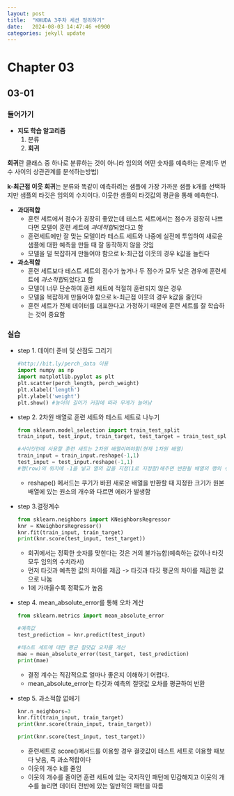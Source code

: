 ```yaml
---
layout: post
title:  "KHUDA 3주차 세션 정리하기"
date:   2024-08-03 14:47:46 +0900
categories: jekyll update
---
```

# Chapter 03

## 03-01

### 들어가기

+ **지도 학습 알고리즘**
    1. 분류
    2. **회귀**

**회귀**란 클래스 중 하나로 분류하는 것이 아니라 임의의 어떤 숫자를 예측하는 문제(두 변수 사이의 상관관계를 분석하는방법)

**k-최근접 이웃 회귀**는 분류와 똑같이 예측하려는 샘플에 가장 가까운 샘플 k개를 선택하지만 샘플의 타깃은 임의의 수치이다. 이웃한 샘플의 타깃값의 평균을 통해 예측한다.



+ **과대적합**
    + 훈련 세트에서 점수가 굉장히 좋았는데 테스트 세트에서는 점수가 굉장히 나쁘다면 모델이 훈련 세트에 *과대적합*되었다고 함
    + 훈련세트에만 잘 맞는 모델이라 테스트 세트와 나중에 실전에 투입하여 새로운 샘플에 대한 예측을 만들 때 잘 동작하지 않을 것임
    + 모델을 덜 복잡하게 만들어야 함으로 k-최근접 이웃의 경우 k값을 늘린다
+ **과소적합**
    + 훈련 세트보다 테스트 세트의 점수가 높거나 두 점수가 모두 낮은 경우에 훈련세트에 *과소적합*되었다고 함
    + 모델이 너무 단순하여 훈련 세트에 적절히 훈련되지 않은 경우
    + 모델을 복잡하게 만들어야 함으로 k-최근접 이웃의 경우 k값을 줄인다
    + 훈련 세트가 전체 데이터를 대표한다고 가정하기 때문에 훈련 세트를 잘 학습하는 것이 중요함

### 실습
+ step 1. 데이터 준비 및 산점도 그리기
    ```python
    #http://bit.ly/perch_data 이용
    import numpy as np
    import matplotlib.pyplot as plt
    plt.scatter(perch_length, perch_weight)
    plt.xlabel('length')
    plt.ylabel('weight')
    plt.show() #농어의 길이가 커짐에 따라 무게가 늘어남
    ```
+ step 2. 2차원 배열로 훈련 세트와 테스트 세트로 나누기
    ```python
    from sklearn.model_selection import train_test_split
    train_input, test_input, train_target, test_target = train_test_split(perch_length, perch_weight, random_state=42)

    #사이킷런에 사용할 훈련 세트는 2차원 배열이여야함(현재 1차원 배열)
    train_input = train_input.reshape(-1,1)
    test_input = test_input.reshape(-1,1)
    #행(row)의 위치에 -1을 넣고 열의 값을 지정(1로 지정함)해주면 변환될 배열의 행의 수는 알아서 지정이 된다는 뜻
    ```
    + reshape() 메서드는 쿠기가 바뀐 새로운 배열을 반환할 때 지정한 크기가 원본 배열에 있는 원소의 개수와 다르면 에러가 발생함

+ step 3.결정계수
    ```python
    from sklearn.neighbors import KNeighborsRegressor
    knr = KNeighborsRegressor()
    knr.fit(train_input, train_target)
    print(knr.score(test_input, test_target))
    ```
    + 회귀에서는 정확한 숫자를 맞힌다는 것은 거의 불가능함(예측하는 값이나 타깃 모두 임의의 수치라서)
    + 먼저 타깃과 예측한 값의 차이를 제곱 -> 타깃과 타깃 평균의 차이를 제곱한 값으로 나눔
    + 1에 가까울수록 정확도가 높음

+  step 4. mean_absolute_error를 통해 오차 계산
    ```python
    from sklearn.metrics import mean_absolute_error

    #예측값
    test_prediction = knr.predict(test_input)

    #테스트 세트에 대한 평균 절댓값 오차를 계산
    mae = mean_absolute_error(test_target, test_prediction)
    print(mae)
    ```
    + 결정 계수는 직감적으로 얼마나 좋은지 이해하기 어렵다.
    + mean_absolute_error는 타깃과 예측의 절댓값 오차를 평균하여 반환
+ step 5. 과소적합 없애기
    ```python
    knr.n_neighbors=3
    knr.fit(train_input, train_target)
    print(knr.score(train_input, train_target))

    print(knr.score(test_input, test_target))
    ```
    + 훈련세트로 score()메서드를 이용할 경우 결괏값이 테스트 세트로 이용할 때보다 낮음, 즉 과소적합이다
    + 이웃의 개수 k를 줄임
    + 이웃의 개수를 줄이면 훈련 세트에 있는 국지적인 패턴에 민감해지고 이웃의 개수를 늘리면 데이터 전반에 있는 일반적인 패턴을 따름